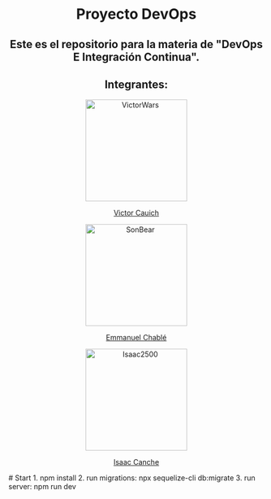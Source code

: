 <h1 align="center">Proyecto DevOps</h2>
<h2 align="center">Este es el repositorio para la materia de "DevOps E Integración Continua".</h2>
  <h2 align="center">Integrantes:</h2>
<div align="center">
 <div>
    <img href="https://github.com/VictorWars" width="200px" src="https://avatars.githubusercontent.com/u/50329391?v=4" align="center" alt="VictorWars" />
    <a href="https://github.com/VictorWars">
      <p align="center">Victor Cauich</p>
    </a>
 </div>
 <div>
    <img href="https://github.com/SonBear" width="200px" src="https://avatars.githubusercontent.com/u/48963587?v=4" align="center" alt="SonBear" />
    <a href="https://github.com/SonBear">
      <p align="center">Emmanuel Chablé</p>
    </a>
 </div>
 <div>
    <img href="https://github.com/Isaac2500" width="200px" src="https://avatars.githubusercontent.com/u/44030250?v=4" align="center" alt="Isaac2500" />
    <a href="https://github.com/Isaac2500">
      <p align="center">Isaac Canche</p>
    </a>
 </div>
</div>
# Start
1. npm install
2. run migrations: npx sequelize-cli db:migrate
3. run server: npm run dev
